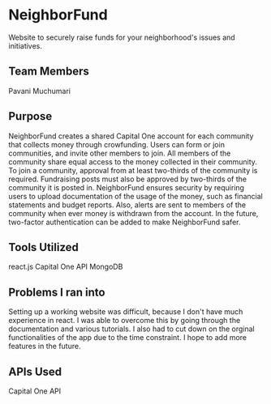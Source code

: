 # NeighborFund
Website to securely raise funds for your neighborhood's issues and initiatives.

## Team Members
Pavani Muchumari

## Purpose
NeighborFund creates a shared Capital One account for each community that collects money through crowfunding. Users can form or join communities, and invite other members to join. All members of the community share equal access to the money collected in their community. To join a community, approval from at least two-thirds of the community is required. Fundraising posts must also be approved by two-thirds of the community it is posted in. NeighborFund ensures security by requiring users to upload documentation of the usage of the money, such as financial statements and budget reports. Also, alerts are sent to members of the community when ever money is withdrawn from the account. In the future, two-factor authentication can be added to make NeighborFund safer.

## Tools Utilized
react.js
Capital One API
MongoDB

## Problems I ran into
Setting up a working website was difficult, because I don't have much experience in react. I was able to overcome this by going through the documentation and various tutorials. I also had to cut down on the orginal functionalities of the app due to the time constraint. I hope to add more features in the future. 

## APIs Used
Capital One API
